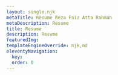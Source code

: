 ```yaml
---
layout: single.njk
metaTitle: Resume Reza Faiz Atta Rahman
metaDescription: Resume
title: Resume
description: Resume
featuredImg:
templateEngineOverride: njk,md
eleventyNavigation:
  key:
  order: 0
---
```


<div class="col-start-1 col-end-6">
